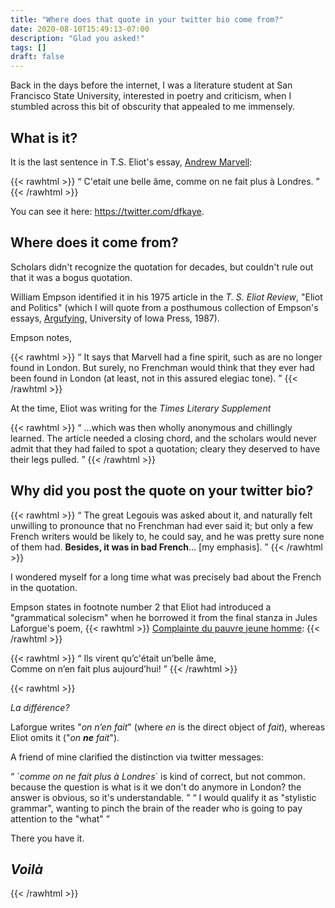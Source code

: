 ```yaml
---
title: "Where does that quote in your twitter bio come from?"
date: 2020-08-10T15:49:13-07:00
description: "Glad you asked!"
tags: []
draft: false
---
```


<!--more-->

Back in the days before the internet, I was a literature student at San Francisco State University, interested in poetry and criticism, when I stumbled across this bit of obscurity that appealed to me immensely.

## What is it?

It is the last sentence in T.S. Eliot's essay, [Andrew Marvell](http://world.std.com/~raparker/exploring/books/andrew_marvell.html):

{{< rawhtml >}}
<q prose lang="fr-FR">
C'etait une belle âme, comme on ne fait plus à Londres.
</q>
{{< /rawhtml >}}

You can see it here: https://twitter.com/dfkaye.

## Where does it come from?

Scholars didn't recognize the quotation for decades, but couldn't rule out that it was a bogus quotation.

William Empson identified it in his <time>1975</time> article in the *T. S. Eliot Review*, "Eliot and Politics" (which I will quote from a posthumous collection of Empson's essays, [Argufying](https://www.alibris.com/Argufying-Essays-on-Literature-and-Culture-William-Empson/book/410147?qsort=p&matches=17), University of Iowa Press, 1987).

Empson notes,

{{< rawhtml >}}
<q prose>
It says that Marvell had a fine spirit, such as are no longer found in London. But surely, no Frenchman would think that they ever had been found in London (at least, not in this assured elegiac tone).
</q>
{{< /rawhtml >}}

At the time, Eliot was writing for the *Times Literary Supplement*

{{< rawhtml >}}
<q prose>
 &hellip;which was then wholly anonymous and chillingly learned. The article needed a closing chord, and the scholars would never admit that they had failed to spot a quotation; cleary they deserved to have their legs pulled.
</q>
{{< /rawhtml >}}

## Why did you post the quote on your twitter bio?

{{< rawhtml >}}
<q prose>
  The great Legouis was asked about it, and naturally felt unwilling to pronounce that no Frenchman had ever said it; but only a few French writers would be likely to, he could say, and he was pretty sure none of them had. <strong>Besides, it was in bad French</strong>&hellip; [my emphasis].
</q>
{{< /rawhtml >}}

I wondered myself for a long time what was precisely bad about the French in the quotation.

Empson states in footnote number 2 that Eliot had introduced a "grammatical solecism" when he borrowed it from the final stanza in Jules Laforgue's poem, 
{{< rawhtml >}}
<a href="https://www.poemes.co/complainte-du-pauvre-jeune-homme.html" lang="fr-FR">Complainte du pauvre jeune homme</a>:
{{< /rawhtml >}}

{{< rawhtml >}}
<q verse lang="fr-FR">
Ils virent qu’c'était un’belle âme,<br/>
Comme on n’en fait plus aujourd’hui!
</q>
{{< /rawhtml >}}

{{< rawhtml >}}
<p><i lang="fr-FR">La diff&eacute;rence?</i></p>

<p>
Laforgue writes "<i lang="fr-FR">on n’en fait</i>" (where <i lang="fr-FR">en</i> is the direct object of <i lang="fr-FR">fait</i>), whereas Eliot omits it ("<i lang="fr-FR">on <strong>ne</strong> fait</i>").
</p>

<p>A friend of mine clarified the distinction via twitter messages:</p>
 
<q prose>
`<i lang="fr-FR">comme on ne fait plus à Londres</i>` is kind of correct, but not common. because the question is what is it we don't do anymore in London? the answer is obvious, so it's understandable.
</q>

<q prose>
I would qualify it as "stylistic grammar", wanting to pinch the brain of the reader who is going to pay attention to the "what"
</q>

<p>There you have it.</p>

<h2><i lang="fr-FR"><strong>Voil&agrave;</strong></i></h2>
{{< /rawhtml >}}

